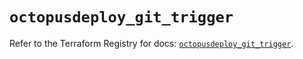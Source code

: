# `octopusdeploy_git_trigger`

Refer to the Terraform Registry for docs: [`octopusdeploy_git_trigger`](https://registry.terraform.io/providers/octopusdeploylabs/octopusdeploy/0.43.2/docs/resources/git_trigger).
